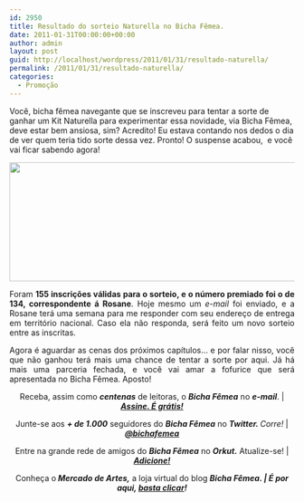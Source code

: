 ```yaml
---
id: 2950
title: Resultado do sorteio Naturella no Bicha Fêmea.
date: 2011-01-31T00:00:00+00:00
author: admin
layout: post
guid: http://localhost/wordpress/2011/01/31/resultado-naturella/
permalink: /2011/01/31/resultado-naturella/
categories:
  - Promoção
---
```

Você, bicha fêmea navegante que se inscreveu para tentar a sorte de ganhar um Kit Naturella para experimentar essa novidade, via Bicha Fêmea, deve estar bem ansiosa, sim? Acredito! Eu estava contando nos dedos o dia de ver quem teria tido sorte dessa vez. Pronto! O suspense acabou,  e você vai ficar sabendo agora!<!--more-->

<p style="text-align: center;">
  <a href="http://www.trololodemulher.com.br/blog/wp-content/uploads/2011/01/Resultado-do-Sorteio-Naturella.jpg"><img class="alignnone size-full wp-image-5912" title="Resultado do Sorteio Naturella" src="http://www.trololodemulher.com.br/blog/wp-content/uploads/2011/01/Resultado-do-Sorteio-Naturella.jpg" alt="" width="600" height="210" /></a>
</p>

<p style="text-align: justify;">
  Foram <strong>155 inscrições válidas para o sorteio, e o número premiado foi o de 134, correspondente á Rosane</strong>. Hoje mesmo um <em>e-mail</em> foi enviado, e a Rosane terá uma semana para me responder com seu endereço de entrega em território nacional. Caso ela não responda, será feito um novo sorteio entre as inscritas.
</p>

<p style="text-align: justify;">
  Agora é aguardar as cenas dos próximos capítulos&#8230; e por falar nisso, você que não ganhou terá mais uma chance de tentar a sorte por aqui. Já há mais uma parceria fechada, e você vai amar a fofurice que será apresentada no Bicha Fêmea. Aposto!
</p>

<p style="text-align: center;">
  Receba, assim como <strong><em>centenas</em></strong> de leitoras, o <strong><em>Bicha Fêmea</em></strong> no <strong><em>e-mail</em></strong>. | <strong><em><a href="http://feedburner.google.com/fb/a/mailverify?uri=blogbichafemea&loc=pt_BR">Assine. É grátis!</a></em></strong>
</p>

<p style="text-align: center;">
  Junte-se aos <strong><em>+ de 1.000</em></strong> seguidores do <strong><em>Bicha Fêmea</em></strong> no <em><strong>Twitter. </strong>Corre!</em> | <strong><em><a href="http://twitter.com/bichafemea">@bichafemea</a></em></strong>
</p>

<p style="text-align: center;">
  Entre na grande rede de amigos do <strong><em>Bicha Fêmea</em></strong> no <strong><em>Orkut.</em></strong> Atualize-se! | <strong><em><a href="http://www.orkut.com.br/Main#Profile?uid=5161612886294499900">Adicione!</a></em></strong>
</p>

<p style="text-align: center;">
  Conheça o<strong><em> Mercado de Artes,</em></strong> a loja virtual do blog <strong><em>Bicha Fêmea. | É por aqui, </em></strong><a href="http://www.trololodemulher.com.br/loja/"><strong><em>basta clicar</em></strong></a><strong><em>!</em></strong>
</p>

[](http://www.trololodemulher.com.br/blog/wp-content/uploads/2011/01/Absorvente-Naturella.jpg)